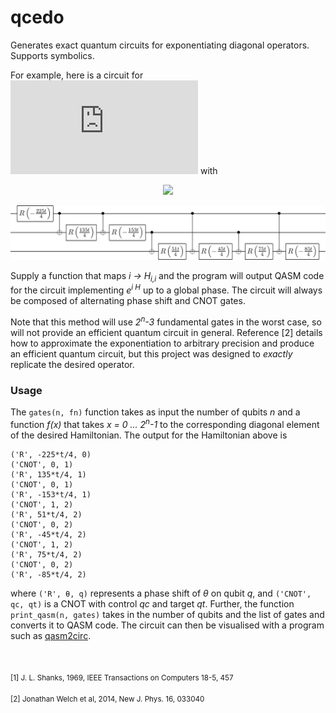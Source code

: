 # qcedo
Generates exact quantum circuits for exponentiating diagonal operators. Supports symbolics.

For example, here is a circuit for ![](https://latex.codecogs.com/gif.latex?e%5E%7B-i%20t%20%5Chat%7BH%7D%7D) with
<p align="center"> 
<img src="https://latex.codecogs.com/gif.latex?%5Chat%7BH%7D%3D%5Ctext%7Bdiag%7D%281%2C%202%2C%204%2C%208%2C%2016%2C%2032%2C%2064%2C%20128%29">
</p>

![circuit example](samples/example1.png)

Supply a function that maps *i → H<sub>i,i</sub>* and the program will output QASM code for the circuit implementing *e<sup>i H</sup>* up to a global phase. The circuit will always be composed of alternating phase shift and CNOT gates.

Note that this method will use *2<sup>n</sup>-3* fundamental gates in the worst case, so will not provide an efficient quantum circuit in general. Reference [2] details how to approximate the exponentiation to arbitrary precision and produce an efficient quantum circuit, but this project was designed to *exactly* replicate the desired operator.

### Usage

The `gates(n, fn)` function takes as input the number of qubits *n* and a function *f(x)* that takes *x = 0 ... 2<sup>n</sup>-1* to the corresponding diagonal element of the desired Hamiltonian. The output for the Hamiltonian above is 
```
('R', -225*t/4, 0)
('CNOT', 0, 1)
('R', 135*t/4, 1)
('CNOT', 0, 1)
('R', -153*t/4, 1)
('CNOT', 1, 2)
('R', 51*t/4, 2)
('CNOT', 0, 2)
('R', -45*t/4, 2)
('CNOT', 1, 2)
('R', 75*t/4, 2)
('CNOT', 0, 2)
('R', -85*t/4, 2)
```
where `('R', θ, q)` represents a phase shift of *θ* on qubit *q*, and `('CNOT', qc, qt)` is a CNOT with control *qc* and target *qt*. Further, the function `print_qasm(n, gates)` takes in the number of qubits and the list of gates and converts it to QASM code. The circuit can then be visualised with a program such as [qasm2circ](https://www.media.mit.edu/quanta/qasm2circ/).

<br>

<sub>[1] J. L. Shanks, 1969, IEEE Transactions on Computers 18-5, 457</sub>

<sub>[2] Jonathan Welch et al, 2014, New J. Phys. 16, 033040</sub>

